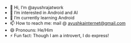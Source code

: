 - 👋 Hi, I’m @ayushrajatwork
- 👀 I’m interested in Android and AI
- 🌱 I’m currently learning Android
- 📫 How to reach me: mail @ ayushkainternet@gmail.com
- 😄 Pronouns: He/Him
- ⚡ Fun fact: Though I am a introvert, I do express!

<!---
ayushrajatwork/ayushrajatwork is a ✨ special ✨ repository because its `README.md` (this file) appears on your GitHub profile.
You can click the Preview link to take a look at your changes.
--->
